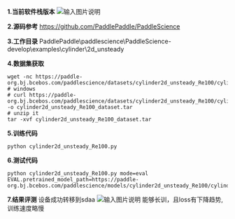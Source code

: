  **1.当前软件栈版本** 
![输入图片说明](https://foruda.gitee.com/images/1738900795709577351/8c234fbd_12173785.png "0f53ba650978b265cfb5091f991df07.png")

 **2.源码参考** 
https://github.com/PaddlePaddle/PaddleScience

 **3.工作目录** 
PaddlePaddle\paddlescience\PaddleScience-develop\examples\cylinder\2d_unsteady

 **4.数据集获取** 

```
wget -nc https://paddle-org.bj.bcebos.com/paddlescience/datasets/cylinder2d_unsteady_Re100/cylinder2d_unsteady_Re100_dataset.tar
# windows
# curl https://paddle-org.bj.bcebos.com/paddlescience/datasets/cylinder2d_unsteady_Re100/cylinder2d_unsteady_Re100_dataset.tar -o cylinder2d_unsteady_Re100_dataset.tar
# unzip it
tar -xvf cylinder2d_unsteady_Re100_dataset.tar
```

 **5.训练代码** 

```
python cylinder2d_unsteady_Re100.py

```
 **6.测试代码** 

```
python cylinder2d_unsteady_Re100.py mode=eval EVAL.pretrained_model_path=https://paddle-org.bj.bcebos.com/paddlescience/models/cylinder2d_unsteady_Re100/cylinder2d_unsteady_Re100_pretrained.pdparams
```
 **7.结果评测** 
设备成功转移到sdaa
![输入图片说明](https://foruda.gitee.com/images/1738899112998438859/9987f292_12173785.png "0e678ffe81ca8da6fe54f4001f76873.png")
能够长训，且loss有下降趋势,训练速度略慢